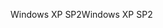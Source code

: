 <span data-ttu-id="a95c1-101">Windows XP SP2</span><span class="sxs-lookup"><span data-stu-id="a95c1-101">Windows XP SP2</span></span>